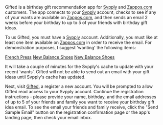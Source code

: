 Gifted is a birthday gift recommendation app for [Svpply](http://www.svpply.com "Svpply") and [Zappos.com](http://www.Zappos.com) customers. The app connects to your [Svpply](http://www.svpply.com "Svpply") account, checks to see if any of your wants are available on [Zappos.com](http://www.Zappos.com), and then sends an email 2 weeks before your birthday to up to 5 of your friends with birthday gift ideas. 

To us Gifted, you must have a [Svpply](http://www.svpply.com "Svpply") account. Additionally, you must like at least one item available on [Zappos.com](http://www.Zappos.com) in order to receive the email. For demonstration purposes, I suggest 'wanting' the following items: 

[French Press](https://svpply.com/item/346547/Bodum_EILEEN_French_Press_Coffee)
[New Balance Shoes](https://svpply.com/item/960340/New_Balance_Classics_ML574_at_Zapposcom)
[New Balance Shoes](https://svpply.com/item/358000/New_Balance_Classics_U420_Grey)

It will take a couple of minutes for the Svpply's cache to update with your recent 'wants'. Gifted will not be able to send out an email with your gift ideas until Svpply's cache has updated. 

Next, visit [Gifted](http://gifted.herokuapp.com), a register a new account. You will be prompted to allow Gifted read access to your Svpply account. Continue the registration instructions - please provide your name, birthday, and the email addresses of up to 5 of your friends and family you want to receive your birthday gift idea email. To see the email your friends and family receive, click the "Send Sample Email" button on the registration confirmation page or the app's landing page, then check your email inbox. 
